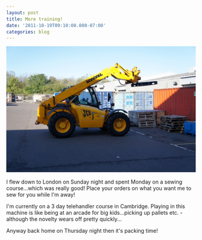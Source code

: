 ```yaml
---
layout: post
title: More training!
date: '2011-10-19T09:10:00.000-07:00'
categories: blog
---
```


![](/photos/blogger-posts/DSC00271.JPG)

I flew down to London on Sunday night and spent Monday on a sewing course...which was really good! Place your orders on what you want me to sew for you while I'm away!

I'm currently on a 3 day telehandler course in Cambridge. Playing in this machine is like being at an arcade for big kids...picking up pallets etc. - although the novelty wears off pretty quickly...

Anyway back home on Thursday night then it's packing time!
